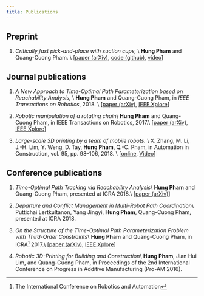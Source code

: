```yaml
---
title: Publications
---
```


## Preprint
1. *Critically fast pick-and-place with suction cups,* \\
   **Hung Pham** and Quang-Cuong Pham. \\
   [[paper (arXiv)][5], [code (github)][5a], [video][5b]]


## Journal publications
1. *A New Approach to Time-Optimal Path Parameterization based on Reachability Analysis,* \\
  **Hung Pham** and Quang-Cuong Pham, in _IEEE Transactions on Robotics_, 2018. \\
  [[paper (arXiv)][1], [IEEE Xplore][1a]]
  
2. *Robotic manipulation of a rotating chain*\\
  **Hung Pham** and Quang-Cuong Pham, in IEEE Transactions on Robotics, 2017.\\
  [[paper (arXiv)][4], [IEEE Xplore][4a]]

3. *Large-scale 3D printing by a team of mobile robots.* \\
    X. Zhang, M. Li, J.-H. Lim, Y. Weng, D. Tay, **Hung Pham**, Q.-C. Pham, in Automation in Construction, vol. 95, pp. 98–106, 2018. \\
	[[online][6a], [Video][6]]


## Conference publications
1. *Time-Optimal Path Tracking via Reachability Analysis*\\
  **Hung Pham** and Quang-Cuong Pham, presented at ICRA 2018.\\
  [[paper (arXiv)][2]]

2. *Departure and Conflict Management in Multi-Robot Path Coordination*\\
  Puttichai Lertkultanon, Yang Jingyi, **Hung Pham**, Quang-Cuong Pham, presented at ICRA 2018.

3. *On the Structure of the Time-Optimal Path Parameterization Problem
  with Third-Order Constraints*\\
  **Hung Pham** and Quang-Cuong Pham, in ICRA[^1] 2017.\\
  [[paper (arXiv)][3], [IEEE Xplore][3a]]

4. *Robotic 3D-Printing for Building and Construction*\\
  **Hung Pham**, Jian Hui Lim, and Quang-Cuong Pham, in Proceedings of the
  2nd International Conference on Progress in Additive Manufacturing
  (Pro-AM 2016).

[1]: https://arxiv.org/abs/1707.07239
[1a]: https://ieeexplore.ieee.org/document/8338417/
[2]: https://arxiv.org/abs/1709.05101
[3]: https://arxiv.org/abs/1609.05307
[3a]: https://ieeexplore.ieee.org/document/7989084/
[4]: https://arxiv.org/abs/1604.01507
[4a]: https://ieeexplore.ieee.org/document/8233132/
[5]: https://arxiv.org/abs/1809.03151
[5a]: https://github.com/hungpham2511/rapid-transport
[5b]: https://www.youtube.com/watch?v=b9H-zOYWLbY&feature=youtu.be
[6]: https://www.youtube.com/watch?v=p_jcG25tUoo
[6a]: https://www.sciencedirect.com/science/article/pii/S0926580518304011

[^1]: The International Conference on Robotics and Automation
